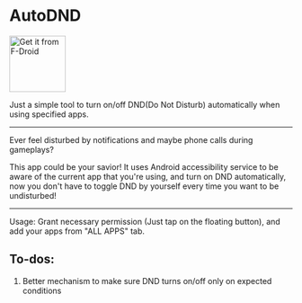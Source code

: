 # AutoDND

[<img src="https://f-droid.org/badge/get-it-on-en.png" alt="Get it from F-Droid"
      height="100"><br/>](https://f-droid.org/packages/moe.dic1911.autodnd)

Just a simple tool to turn on/off DND(Do Not Disturb) automatically when using specified apps.


---

Ever feel disturbed by notifications and maybe phone calls during gameplays?

This app could be your savior! It uses Android accessibility service to be aware of the current app that you're using, and turn on DND automatically, now you don't have to toggle DND by yourself every time you want to be undisturbed!

---

Usage: Grant necessary permission (Just tap on the floating button), and add your apps from "ALL APPS" tab.


## To-dos:

1. Better mechanism to make sure DND turns on/off only on expected conditions
 

